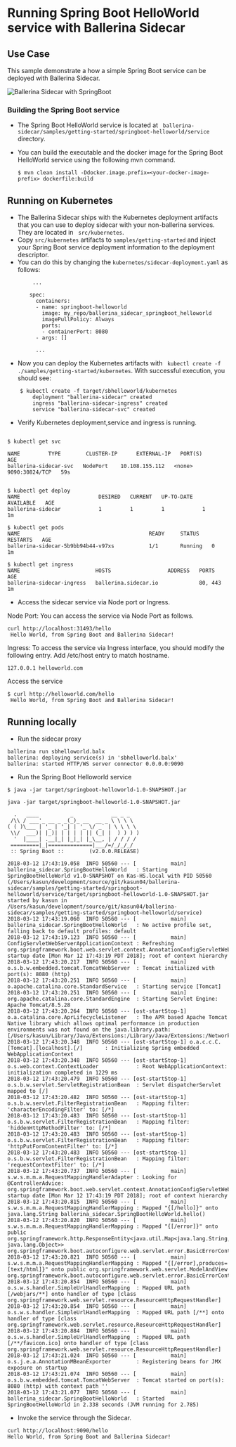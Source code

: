 # Running Spring Boot HelloWorld service with Ballerina Sidecar 

## Use Case 

This sample demonstrate a how a simple Spring Boot service can be deployed with Ballerina Sidecar. 

![Ballerina Sidecar with SpringBoot](images/getting_started.png "Ballerina Sidecar with SpringBoot")


### Building the Spring Boot service 
- The Spring Boot HelloWorld service is located at `` ballerina-sidecar/samples/getting-started/springboot-helloworld/service`` directory.  

- You can build the executable and the docker image for the Spring Boot HelloWorld service using the following mvn command.  

    `` $ mvn clean install -Ddocker.image.prefix=<your-docker-image-prefix> dockerfile:build ``

## Running on Kubernetes  

- The Ballerina Sidecar ships with the Kubernetes deployment artifacts that you can use to deploy sidecar with your non-ballerina services. They are located in `` src/kubernetes``. 
- Copy ``src/kubernetes`` artifacts to `` samples/getting-started `` and inject your Spring Boot service deployment information to the deployment descriptor. 
- You can do this by changing the `` kubernetes/sidecar-deployment.yaml `` as follows:  

```
        ... 
        
       spec:
         containers:
         - name: springboot-helloworld
           image: my_repo/ballerina_sidecar_springboot_helloworld
           imagePullPolicy: Always 
           ports:
           - containerPort: 8080
         - args: [] 
         
         ... 
```
- Now you can deploy the Kubernetes artifacts with `` kubectl create -f ./samples/getting-started/kubernetes``. With successful execution, you should see:

```
    $ kubectl create -f target/sbhelloworld/kubernetes
        deployment "ballerina-sidecar" created
        ingress "ballerina-sidecar-ingress" created
        service "ballerina-sidecar-svc" created
```

- Verify Kubernetes deployment,service and ingress is running. 

```

$ kubectl get svc

NAME         TYPE        CLUSTER-IP      EXTERNAL-IP   PORT(S)          AGE
ballerina-sidecar-svc   NodePort    10.108.155.112   <none>        9090:30824/TCP   59s


$ kubectl get deploy
NAME                         DESIRED   CURRENT   UP-TO-DATE   AVAILABLE   AGE
ballerina-sidecar            1         1         1            1           1m

$ kubectl get pods
NAME                                         READY     STATUS    RESTARTS   AGE
ballerina-sidecar-5b9bb94b44-v97xs           1/1       Running   0          1m

$ kubectl get ingress
NAME                        HOSTS                  ADDRESS   PORTS     AGE
ballerina-sidecar-ingress   ballerina.sidecar.io             80, 443   1m

```

- Access the sidecar service via Node port or Ingress. 

Node Port: 
You can access the service via Node Port as follows. 
```
curl http://localhost:31493/hello
 Hello World, from Spring Boot and Ballerina Sidecar!

```

Ingress: 
To access the service via Ingress interface, you should modify the following entry. 
Add /etc/host entry to match hostname. 

```
127.0.0.1 helloworld.com

``` 
Access the service

```
$ curl http://helloworld.com/hello
 Hello World, from Spring Boot and Ballerina Sidecar!
```


## Running locally 
  

- Run the sidecar proxy 
``` 
ballerina run sbhelloworld.balx 
ballerina: deploying service(s) in 'sbhelloworld.balx'
ballerina: started HTTP/WS server connector 0.0.0.0:9090

```

- Run the Spring Boot Helloworld service 

``` 
$ java -jar target/springboot-helloworld-1.0-SNAPSHOT.jar

java -jar target/springboot-helloworld-1.0-SNAPSHOT.jar

  .   ____          _            __ _ _
 /\\ / ___'_ __ _ _(_)_ __  __ _ \ \ \ \
( ( )\___ | '_ | '_| | '_ \/ _` | \ \ \ \
 \\/  ___)| |_)| | | | | || (_| |  ) ) ) )
  '  |____| .__|_| |_|_| |_\__, | / / / /
 =========|_|==============|___/=/_/_/_/
 :: Spring Boot ::        (v2.0.0.RELEASE)

2018-03-12 17:43:19.058  INFO 50560 --- [           main] ballerina_sidecar.SpringBootHelloWorld   : Starting SpringBootHelloWorld v1.0-SNAPSHOT on Kas-HS.local with PID 50560 (/Users/kasun/development/source/git/kasun04/ballerina-sidecar/samples/getting-started/springboot-helloworld/service/target/springboot-helloworld-1.0-SNAPSHOT.jar started by kasun in /Users/kasun/development/source/git/kasun04/ballerina-sidecar/samples/getting-started/springboot-helloworld/service)
2018-03-12 17:43:19.060  INFO 50560 --- [           main] ballerina_sidecar.SpringBootHelloWorld   : No active profile set, falling back to default profiles: default
2018-03-12 17:43:19.123  INFO 50560 --- [           main] ConfigServletWebServerApplicationContext : Refreshing org.springframework.boot.web.servlet.context.AnnotationConfigServletWebServerApplicationContext@161cd475: startup date [Mon Mar 12 17:43:19 PDT 2018]; root of context hierarchy
2018-03-12 17:43:20.217  INFO 50560 --- [           main] o.s.b.w.embedded.tomcat.TomcatWebServer  : Tomcat initialized with port(s): 8080 (http)
2018-03-12 17:43:20.251  INFO 50560 --- [           main] o.apache.catalina.core.StandardService   : Starting service [Tomcat]
2018-03-12 17:43:20.251  INFO 50560 --- [           main] org.apache.catalina.core.StandardEngine  : Starting Servlet Engine: Apache Tomcat/8.5.28
2018-03-12 17:43:20.264  INFO 50560 --- [ost-startStop-1] o.a.catalina.core.AprLifecycleListener   : The APR based Apache Tomcat Native library which allows optimal performance in production environments was not found on the java.library.path: [/Users/kasun/Library/Java/Extensions:/Library/Java/Extensions:/Network/Library/Java/Extensions:/System/Library/Java/Extensions:/usr/lib/java:.]
2018-03-12 17:43:20.348  INFO 50560 --- [ost-startStop-1] o.a.c.c.C.[Tomcat].[localhost].[/]       : Initializing Spring embedded WebApplicationContext
2018-03-12 17:43:20.348  INFO 50560 --- [ost-startStop-1] o.s.web.context.ContextLoader            : Root WebApplicationContext: initialization completed in 1229 ms
2018-03-12 17:43:20.479  INFO 50560 --- [ost-startStop-1] o.s.b.w.servlet.ServletRegistrationBean  : Servlet dispatcherServlet mapped to [/]
2018-03-12 17:43:20.482  INFO 50560 --- [ost-startStop-1] o.s.b.w.servlet.FilterRegistrationBean   : Mapping filter: 'characterEncodingFilter' to: [/*]
2018-03-12 17:43:20.483  INFO 50560 --- [ost-startStop-1] o.s.b.w.servlet.FilterRegistrationBean   : Mapping filter: 'hiddenHttpMethodFilter' to: [/*]
2018-03-12 17:43:20.483  INFO 50560 --- [ost-startStop-1] o.s.b.w.servlet.FilterRegistrationBean   : Mapping filter: 'httpPutFormContentFilter' to: [/*]
2018-03-12 17:43:20.483  INFO 50560 --- [ost-startStop-1] o.s.b.w.servlet.FilterRegistrationBean   : Mapping filter: 'requestContextFilter' to: [/*]
2018-03-12 17:43:20.737  INFO 50560 --- [           main] s.w.s.m.m.a.RequestMappingHandlerAdapter : Looking for @ControllerAdvice: org.springframework.boot.web.servlet.context.AnnotationConfigServletWebServerApplicationContext@161cd475: startup date [Mon Mar 12 17:43:19 PDT 2018]; root of context hierarchy
2018-03-12 17:43:20.815  INFO 50560 --- [           main] s.w.s.m.m.a.RequestMappingHandlerMapping : Mapped "{[/hello]}" onto java.lang.String ballerina_sidecar.SpringBootHelloWorld.hello()
2018-03-12 17:43:20.820  INFO 50560 --- [           main] s.w.s.m.m.a.RequestMappingHandlerMapping : Mapped "{[/error]}" onto public org.springframework.http.ResponseEntity<java.util.Map<java.lang.String, java.lang.Object>> org.springframework.boot.autoconfigure.web.servlet.error.BasicErrorController.error(javax.servlet.http.HttpServletRequest)
2018-03-12 17:43:20.821  INFO 50560 --- [           main] s.w.s.m.m.a.RequestMappingHandlerMapping : Mapped "{[/error],produces=[text/html]}" onto public org.springframework.web.servlet.ModelAndView org.springframework.boot.autoconfigure.web.servlet.error.BasicErrorController.errorHtml(javax.servlet.http.HttpServletRequest,javax.servlet.http.HttpServletResponse)
2018-03-12 17:43:20.854  INFO 50560 --- [           main] o.s.w.s.handler.SimpleUrlHandlerMapping  : Mapped URL path [/webjars/**] onto handler of type [class org.springframework.web.servlet.resource.ResourceHttpRequestHandler]
2018-03-12 17:43:20.854  INFO 50560 --- [           main] o.s.w.s.handler.SimpleUrlHandlerMapping  : Mapped URL path [/**] onto handler of type [class org.springframework.web.servlet.resource.ResourceHttpRequestHandler]
2018-03-12 17:43:20.884  INFO 50560 --- [           main] o.s.w.s.handler.SimpleUrlHandlerMapping  : Mapped URL path [/**/favicon.ico] onto handler of type [class org.springframework.web.servlet.resource.ResourceHttpRequestHandler]
2018-03-12 17:43:21.024  INFO 50560 --- [           main] o.s.j.e.a.AnnotationMBeanExporter        : Registering beans for JMX exposure on startup
2018-03-12 17:43:21.074  INFO 50560 --- [           main] o.s.b.w.embedded.tomcat.TomcatWebServer  : Tomcat started on port(s): 8080 (http) with context path ''
2018-03-12 17:43:21.077  INFO 50560 --- [           main] ballerina_sidecar.SpringBootHelloWorld   : Started SpringBootHelloWorld in 2.338 seconds (JVM running for 2.785)

``` 

- Invoke the service through the Sidecar. 

```
curl http://localhost:9090/hello
Hello World, from Spring Boot and Ballerina Sidecar!

```
